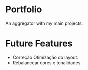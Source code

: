 # Portfolio
An aggregator with my main projects.

# Future Features

- Correção Otimização do layout.
- Rebalancear cores e tonalidades.
